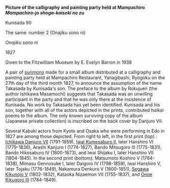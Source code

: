 
**Picture of the calligraphy and painting party held at Mampachiro _Mampachiro-jo shoga-kaiseki no zu_**

Kunisada 90

The same: number 2 (Onajiku sono ni)

_Onajiku sono ni_

1827

Given to the Fitzwilliam Museum by E. Evelyn Barron in 1938

A pair of [surimono](/themes/surimono-and-special-printing-effects) made for a small album distributed at a calligraphy and painting party held at Mampachiro Restaurant, Yanagibashi, Ryogoku on the 27th day of the third month 1827, to announce the assumption of the name Takasada by Kunisada's son. The preface to the album by Rokujuen (the author Ishikawa Masamochi) suggests that Takasada was an unwilling participant in the party and that he was only there at the insistence of Kunisada. No work by Takasada has yet been identified. Kunisada and his son, together with all of the actors depicted in the prints, contributed _haikai_ poems to the album. The only known surviving copy of the album (Japanese private collection) is inscribed on the back cover by Danjuro VII.

Several Kabuki actors from Kyoto and Osaka who were performing in Edo in 1827 are among those depicted. From right to left, in the first print (top) : [Ichikawa Danjuro VII](/exhibition/group-8-part-3) (1791-1859), [Iwai Kumesaburo II,](/exhibition/group-19) later Hanshiro VI (1779-1836), Arashi Kanjuro I (1774-1827), Bando Mitsugoro III (1775-1831), Bando Hikosaburo IV (1800-1873), and Iwai Shijaku I, later Hanshiro VII (1804-1845). In the second print (bottom): Matsumoto Koshiro V (1764-1838), Mimasu Gennosuke I, later Daigoro IV (1798-1859), Iwai Hanshiro V, later Tojaku (1776-1849), Nakamura Denkuro V (1800-1851), [Segawa Kikunojo V](/exhibition/group-7) (1802-1832), Kataoka Nizaemon VII (1755-1837), and [Onoe Kikugoro III](/exhibition/group-16-part-1) (1784-1849).
